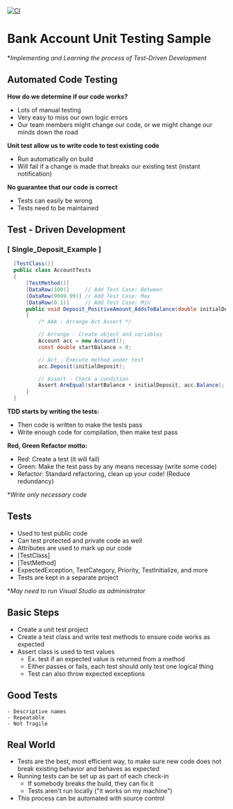 [![CI](https://github.com/marysaray/BankAccount/actions/workflows/main.yml/badge.svg)](https://github.com/marysaray/BankAccount/actions/workflows/main.yml)
# Bank Account Unit Testing Sample
**Implementing and Learning the process of Test-Driven Development*

## Automated Code Testing



  **How do we determine if our code works?**
  - Lots of manual testing
  - Very easy to miss our own logic errors
  - Our team members might change our code, or we might change our minds down the road
  
  **Unit test allow us to write code to test existing code**
  - Run automatically on build 
  - Will fail if a change is made that breaks our existing test (instant notification)
  
  **No guarantee that our code is correct**
  - Tests can easily be wrong
  - Tests need to be maintained
  
  ## Test - Driven Development 
  ### [ Single_Deposit_Example ]
  ```csharp
    [TestClass()] 
    public class AccountTests
    {
        [TestMethod()]     
        [DataRow(100)]     // Add Test Case: Between
        [DataRow(9999.99)] // Add Test Case: Max
        [DataRow(0.1)]     // Add Test Case: Min
        public void Deposit_PositiveAmount_AddsToBalance(double initialDeposit)
        {
            /* AAA : Arrange Act Assert */

            // Arrange - Create object and variables
            Account acc = new Account();
            const double startBalance = 0;

            // Act - Execute method under test
            acc.Deposit(initialDeposit);

            // Assert - Check a condition
            Assert.AreEqual(startBalance + initialDeposit, acc.Balance);
        }
    }
  ```

  **TDD starts by writing the tests:**
  
  - Then code is written to make the tests pass
  - Write enough code for compilation, then make test pass

  **Red, Green Refactor motto:**
  
  - Red: Create a test (it will fail)
  - Green: Make the test pass by any means necessay (write some code)
  - Refactor: Standard refactoring, clean up your code! (Reduce redundancy)
  
  **Write only necessary code*
    
 ## Tests
 - Used to test public code
  - Can test protected and private code as well
 - Attributes are used to mark up our code
  - [TestClass]
  - [TestMethod]
  - ExpectedException, TestCategory, Priority, TestInitialize, and more
 - Tests are kept in a separate project
 
  **May need to run Visual Studio as administrator*
 ## Basic Steps
  - Create a unit test project
  - Create a test class and write test methods to ensure code works as expected
  - Assert class is used to test values 
    - Ex. test if an expected value is returned from a method    
    - Either passes or fails, each test should only test one logical thing
    - Test can also throw expected exceptions
    
  ## Good Tests
    - Descriptive names
    - Repeatable
    - Not fragile
    
  ## Real World
  - Tests are the best, most efficient way, to make sure new code does not break
    existing behavior and behaves as expected
  - Running tests can be set up as part of each check-in
    - If somebody breaks the build, they can fix it
    - Tests aren't run locally ("it works on my machine")
  - This process can be automated with source control
